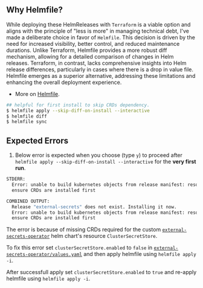 ## Why Helmfile?

While deploying these HelmReleases with `Terraform` is a viable option and aligns with the principle of "less is more" in managing technical debt, I've made a deliberate choice in favor of `Helmfile`. This decision is driven by the need for increased visibility, better control, and reduced maintenance durations. Unlike Terraform, Helmfile provides a more robust diff mechanism, allowing for a detailed comparison of changes in Helm releases. Terraform, in contrast, lacks comprehensive insights into Helm release differences, particularly in cases where there is a drop in value file. Helmfile emerges as a superior alternative, addressing these limitations and enhancing the overall deployment experience.

- More on [Helmfile](https://helmfile.readthedocs.io/en/latest/).


```bash
## helpful for first install to skip CRDs dependency.
$ helmfile apply --skip-diff-on-install --interactive
$ helmfile diff
$ helmfile sync
```


## Expected Errors

1. Below error is expected when you choose (type `y`) to proceed after `helmfile apply --skip-diff-on-install --interactive` for the **very first run**.

```bash
STDERR:
  Error: unable to build kubernetes objects from release manifest: resource mapping not found for name: "azure-cluster-secret-store" namespace: "" from "": no matches for kind "ClusterSecretStore" in version "external-secrets.io/v1beta1"
  ensure CRDs are installed first

COMBINED OUTPUT:
  Release "external-secrets" does not exist. Installing it now.
  Error: unable to build kubernetes objects from release manifest: resource mapping not found for name: "azure-cluster-secret-store" namespace: "" from "": no matches for kind "ClusterSecretStore" in version "external-secrets.io/v1beta1"
  ensure CRDs are installed first
```

The error is because of missing CRDs required for the custom [`external-secrets-operator`](../charts/external-secrets-operator/) helm chart's resource `ClusterSecretStore`.

To fix this error set `clusterSecretStore.enabled` to `false` in [`external-secrets-operator/values.yaml`](./values/external-secrets.yaml) and then apply helmfile using `helmfile apply -i`.

After successfull apply set `clusterSecretStore.enabled` to `true` and re-apply helmfile using `helmfile apply -i`.